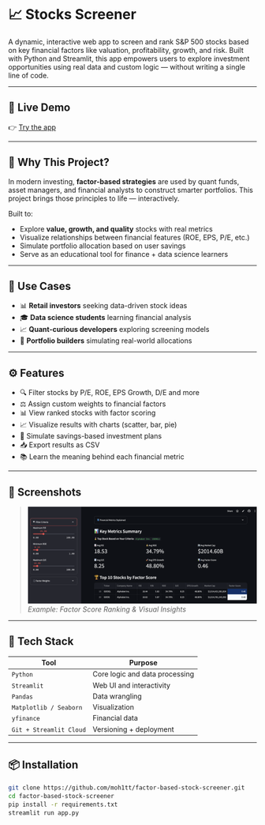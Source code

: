 # 📈 Stocks Screener

A dynamic, interactive web app to screen and rank S&P 500 stocks based on key financial factors like valuation, profitability, growth, and risk. Built with Python and Streamlit, this app empowers users to explore investment opportunities using real data and custom logic — without writing a single line of code.

---

## 🚀 Live Demo
👉 [Try the app](https://moh1tt-stocks.streamlit.app/)

---

## 🧠 Why This Project?

In modern investing, **factor-based strategies** are used by quant funds, asset managers, and financial analysts to construct smarter portfolios. This project brings those principles to life — interactively.

Built to:
- Explore **value, growth, and quality** stocks with real metrics
- Visualize relationships between financial features (ROE, EPS, P/E, etc.)
- Simulate portfolio allocation based on user savings
- Serve as an educational tool for finance + data science learners

---

## 💼 Use Cases

- 📊 **Retail investors** seeking data-driven stock ideas
- 🎓 **Data science students** learning financial analysis
- 📈 **Quant-curious developers** exploring screening models
- 🧮 **Portfolio builders** simulating real-world allocations

---

## ⚙️ Features

- 🔍 Filter stocks by P/E, ROE, EPS Growth, D/E and more
- ⚖️ Assign custom weights to financial factors
- 📊 View ranked stocks with factor scoring
- 📈 Visualize results with charts (scatter, bar, pie)
- 💸 Simulate savings-based investment plans
- 📥 Export results as CSV
- 📚 Learn the meaning behind each financial metric

---

## 📌 Screenshots

> ![App Screenshot](sample-demo.png)
> *Example: Factor Score Ranking & Visual Insights*

---

## 📁 Tech Stack

| Tool | Purpose |
|------|---------|
| `Python` | Core logic and data processing |
| `Streamlit` | Web UI and interactivity |
| `Pandas` | Data wrangling |
| `Matplotlib / Seaborn` | Visualization |
| `yfinance` | Financial data |
| `Git + Streamlit Cloud` | Versioning + deployment |

---

## 📦 Installation

```bash
git clone https://github.com/moh1tt/factor-based-stock-screener.git
cd factor-based-stock-screener
pip install -r requirements.txt
streamlit run app.py
